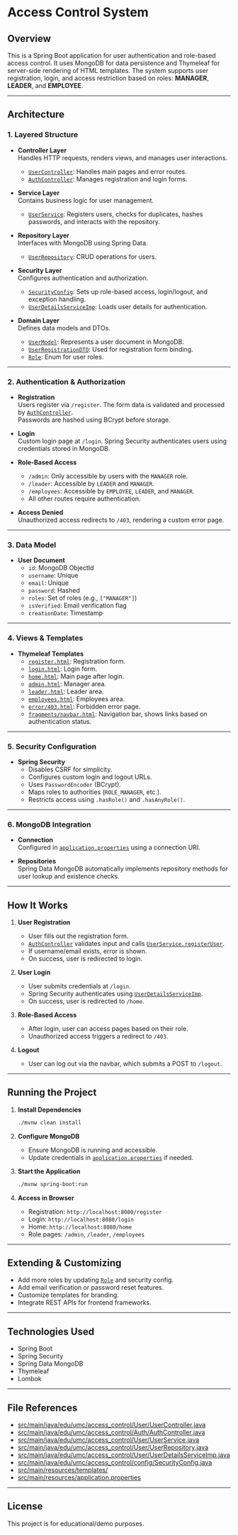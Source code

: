 # Access Control System

## Overview

This is a Spring Boot application for user authentication and role-based access control. It uses MongoDB for data persistence and Thymeleaf for server-side rendering of HTML templates. The system supports user registration, login, and access restriction based on roles: **MANAGER**, **LEADER**, and **EMPLOYEE**.

---

## Architecture

### 1. Layered Structure

- **Controller Layer**  
  Handles HTTP requests, renders views, and manages user interactions.

  - [`UserController`](src/main/java/edu/umc/access_control/User/UserController.java): Handles main pages and error routes.
  - [`AuthController`](src/main/java/edu/umc/access_control/Auth/AuthController.java): Manages registration and login forms.

- **Service Layer**  
  Contains business logic for user management.

  - [`UserService`](src/main/java/edu/umc/access_control/User/UserService.java): Registers users, checks for duplicates, hashes passwords, and interacts with the repository.

- **Repository Layer**  
  Interfaces with MongoDB using Spring Data.

  - [`UserRepository`](src/main/java/edu/umc/access_control/User/UserRepository.java): CRUD operations for users.

- **Security Layer**  
  Configures authentication and authorization.

  - [`SecurityConfig`](src/main/java/edu/umc/access_control/config/SecurityConfig.java): Sets up role-based access, login/logout, and exception handling.
  - [`UserDetailsServiceImp`](src/main/java/edu/umc/access_control/User/UserDetailsServiceImp.java): Loads user details for authentication.

- **Domain Layer**  
  Defines data models and DTOs.
  - [`UserModel`](src/main/java/edu/umc/access_control/User/UserModel.java): Represents a user document in MongoDB.
  - [`UserRegistrationDTO`](src/main/java/edu/umc/access_control/payloads/UserRegistrationDTO.java): Used for registration form binding.
  - [`Role`](src/main/java/edu/umc/access_control/User/Role.java): Enum for user roles.

---

### 2. Authentication & Authorization

- **Registration**  
  Users register via `/register`. The form data is validated and processed by [`AuthController`](src/main/java/edu/umc/access_control/Auth/AuthController.java).  
  Passwords are hashed using BCrypt before storage.

- **Login**  
  Custom login page at `/login`. Spring Security authenticates users using credentials stored in MongoDB.

- **Role-Based Access**

  - `/admin`: Only accessible by users with the `MANAGER` role.
  - `/leader`: Accessible by `LEADER` and `MANAGER`.
  - `/employees`: Accessible by `EMPLOYEE`, `LEADER`, and `MANAGER`.
  - All other routes require authentication.

- **Access Denied**  
  Unauthorized access redirects to `/403`, rendering a custom error page.

---

### 3. Data Model

- **User Document**
  - `id`: MongoDB ObjectId
  - `username`: Unique
  - `email`: Unique
  - `password`: Hashed
  - `roles`: Set of roles (e.g., `["MANAGER"]`)
  - `isVerified`: Email verification flag
  - `creationDate`: Timestamp

---

### 4. Views & Templates

- **Thymeleaf Templates**
  - [`register.html`](src/main/resources/templates/register.html): Registration form.
  - [`login.html`](src/main/resources/templates/login.html): Login form.
  - [`home.html`](src/main/resources/templates/home.html): Main page after login.
  - [`admin.html`](src/main/resources/templates/admin.html): Manager area.
  - [`leader.html`](src/main/resources/templates/leader.html): Leader area.
  - [`employees.html`](src/main/resources/templates/employees.html): Employees area.
  - [`error/403.html`](src/main/resources/templates/error/403.html): Forbidden error page.
  - [`fragments/navbar.html`](src/main/resources/templates/fragments/navbar.html): Navigation bar, shows links based on authentication status.

---

### 5. Security Configuration

- **Spring Security**
  - Disables CSRF for simplicity.
  - Configures custom login and logout URLs.
  - Uses `PasswordEncoder` (BCrypt).
  - Maps roles to authorities (`ROLE_MANAGER`, etc.).
  - Restricts access using `.hasRole()` and `.hasAnyRole()`.

---

### 6. MongoDB Integration

- **Connection**  
  Configured in [`application.properties`](src/main/resources/application.properties) using a connection URI.

- **Repositories**  
  Spring Data MongoDB automatically implements repository methods for user lookup and existence checks.

---

## How It Works

1. **User Registration**

   - User fills out the registration form.
   - [`AuthController`](src/main/java/edu/umc/access_control/Auth/AuthController.java) validates input and calls [`UserService.registerUser`](src/main/java/edu/umc/access_control/User/UserService.java).
   - If username/email exists, error is shown.
   - On success, user is redirected to login.

2. **User Login**

   - User submits credentials at `/login`.
   - Spring Security authenticates using [`UserDetailsServiceImp`](src/main/java/edu/umc/access_control/User/UserDetailsServiceImp.java).
   - On success, user is redirected to `/home`.

3. **Role-Based Access**

   - After login, user can access pages based on their role.
   - Unauthorized access triggers a redirect to `/403`.

4. **Logout**
   - User can log out via the navbar, which submits a POST to `/logout`.

---

## Running the Project

1. **Install Dependencies**

   ```sh
   ./mvnw clean install
   ```

2. **Configure MongoDB**

   - Ensure MongoDB is running and accessible.
   - Update credentials in [`application.properties`](src/main/resources/application.properties) if needed.

3. **Start the Application**

   ```sh
   ./mvnw spring-boot:run
   ```

4. **Access in Browser**
   - Registration: `http://localhost:8080/register`
   - Login: `http://localhost:8080/login`
   - Home: `http://localhost:8080/home`
   - Role pages: `/admin`, `/leader`, `/employees`

---

## Extending & Customizing

- Add more roles by updating [`Role`](src/main/java/edu/umc/access_control/User/Role.java) and security config.
- Add email verification or password reset features.
- Customize templates for branding.
- Integrate REST APIs for frontend frameworks.

---

## Technologies Used

- Spring Boot
- Spring Security
- Spring Data MongoDB
- Thymeleaf
- Lombok

---

## File References

- [src/main/java/edu/umc/access_control/User/UserController.java](src/main/java/edu/umc/access_control/User/UserController.java)
- [src/main/java/edu/umc/access_control/Auth/AuthController.java](src/main/java/edu/umc/access_control/Auth/AuthController.java)
- [src/main/java/edu/umc/access_control/User/UserService.java](src/main/java/edu/umc/access_control/User/UserService.java)
- [src/main/java/edu/umc/access_control/User/UserRepository.java](src/main/java/edu/umc/access_control/User/UserRepository.java)
- [src/main/java/edu/umc/access_control/User/UserDetailsServiceImp.java](src/main/java/edu/umc/access_control/User/UserDetailsServiceImp.java)
- [src/main/java/edu/umc/access_control/config/SecurityConfig.java](src/main/java/edu/umc/access_control/config/SecurityConfig.java)
- [src/main/resources/templates/](src/main/resources/templates/)
- [src/main/resources/application.properties](src/main/resources/application.properties)

---

## License

This project is for educational/demo purposes.
